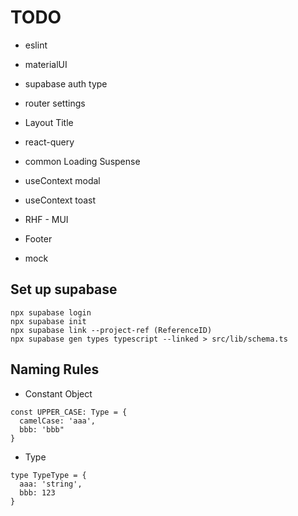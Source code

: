 # TODO

- eslint
- materialUI
- supabase auth type
- router settings
- Layout Title
- react-query
- common Loading Suspense
- useContext modal
- useContext toast
- RHF - MUI

- Footer
- mock

## Set up supabase

```
npx supabase login
npx supabase init
npx supabase link --project-ref (ReferenceID)
npx supabase gen types typescript --linked > src/lib/schema.ts
```

## Naming Rules

- Constant Object

```
const UPPER_CASE: Type = {
  camelCase: 'aaa',
  bbb: 'bbb"
}
```

- Type

```
type TypeType = {
  aaa: 'string',
  bbb: 123
}
```
